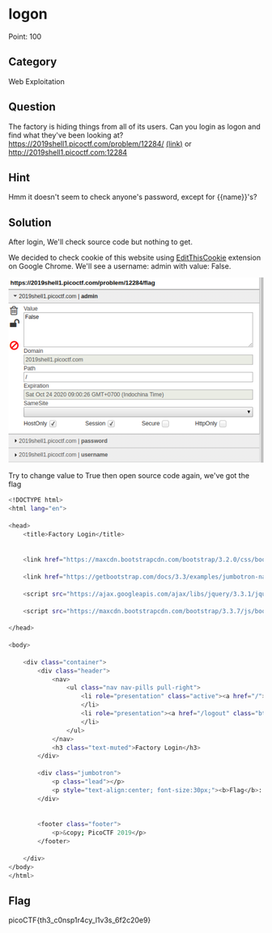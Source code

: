 # logon

Point: 100 

## Category

Web Exploitation

## Question

The factory is hiding things from all of its users. Can you login as logon and find what they've been looking at? https://2019shell1.picoctf.com/problem/12284/ [(link)](https://2019shell1.picoctf.com/problem/12284/) or http://2019shell1.picoctf.com:12284

## Hint

Hmm it doesn't seem to check anyone's password, except for {{name}}'s?

## Solution

After login, We'll check source code but nothing to get. 

We decided to check cookie of this website using [EditThisCookie](https://chrome.google.com/webstore/detail/editthiscookie/fngmhnnpilhplaeedifhccceomclgfbg?hl=en-US) extension on Google Chrome. We'll see a username: admin with value: False. 

![EditThisCookie](EditThisCookie.png)

Try to change value to True then open source code again, we've got the flag

```bash
<!DOCTYPE html>
<html lang="en">

<head>
    <title>Factory Login</title>


    <link href="https://maxcdn.bootstrapcdn.com/bootstrap/3.2.0/css/bootstrap.min.css" rel="stylesheet">

    <link href="https://getbootstrap.com/docs/3.3/examples/jumbotron-narrow/jumbotron-narrow.css" rel="stylesheet">

    <script src="https://ajax.googleapis.com/ajax/libs/jquery/3.3.1/jquery.min.js"></script>

    <script src="https://maxcdn.bootstrapcdn.com/bootstrap/3.3.7/js/bootstrap.min.js"></script>

</head>

<body>

    <div class="container">
        <div class="header">
            <nav>
                <ul class="nav nav-pills pull-right">
                    <li role="presentation" class="active"><a href="/">Home</a>
                    </li>
                    <li role="presentation"><a href="/logout" class="btn btn-link pull-right">Sign Out</a>
                    </li>
                </ul>
            </nav>
            <h3 class="text-muted">Factory Login</h3>
        </div>

        <div class="jumbotron">
            <p class="lead"></p>
            <p style="text-align:center; font-size:30px;"><b>Flag</b>: <code>picoCTF{th3_c0nsp1r4cy_l1v3s_6f2c20e9}</code></p>
        </div>


        <footer class="footer">
            <p>&copy; PicoCTF 2019</p>
        </footer>

    </div>
</body>
</html>
```

## Flag

picoCTF{th3_c0nsp1r4cy_l1v3s_6f2c20e9}
